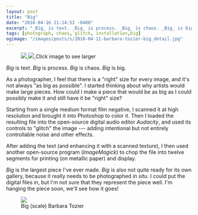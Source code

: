 ```yaml
---
layout: post
title: "Big"
date: "2016-04-16 21:14:52 -0400"
excerpt: "_Big_ is text. _Big_ is process. _Big_ is chaos. _Big_ is big."
tags: [photograph, chaos, glitch, installation,big]
ogimage: "/images/posts/s/2016-04-11-barbara-tozier-big_detail.jpg"
---
```


<figure class="image-s">
  <a href="/images/posts/l/2016-04-11-barbara-tozier-big.jpg" title="Big">
    <img src="/images/posts/s/2016-04-11-barbara-tozier-big.jpg">
  </a>
  <a href="/images/posts/l/2016-04-11-barbara-tozier-big_detail.jpg" title="Big (detail)">
    <img src="/images/posts/s/2016-04-11-barbara-tozier-big_detail.jpg">
  </a>
    <span class="image-s-caption">Click image to see larger</span>
</figure>


_Big_ is text. _Big_ is process. _Big_ is chaos. _Big_ is big.

As a photographer, I feel that there is a "right" size for every image, and it's not always "as big as possible". I started thinking about why artists would make large pieces. How could I make a piece that would be as big as I could possibly make it and still have it be "right" size?

Starting from a single medium format film negative, I scanned it at high resolution and brought it into Photoshop to color it. Then I loaded the resulting file into the open-source digital audio editor _Audacity_, and used its controls to "glitch" the image --- adding intentional but not entirely controllable noise and other effects.

After adding the text (and enhancing it with a scanned texture), I then used another open-source program (_ImageMagick_) to chop the file into twelve segments for printing (on metallic paper) and display.

_Big_ is the largest piece I've ever made. _Big_ is also not quite ready for its own gallery, because it really needs to be photographed _in situ_. I could put the digital files in, but I'm not sure that they represent the piece well. I'm hanging the piece soon, we'll see how it goes!

<figure class="image-m">
  <img src="/images/posts/m/2016-04-11-barbara-tozier-big_scale.jpg">
  <figcaption>
    <span class="image-m-caption">Big (scale)</span>
    <span class="image-m-credit">Barbara Tozier</span>
  </figcaption>
</figure>
